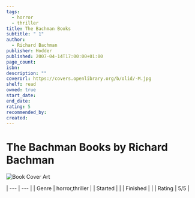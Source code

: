 ```yaml
---
tags:
  - horror
  - thriller
title: The Bachman Books
subtitle: " 1"
author:
  - Richard Bachman
publisher: Hodder
published: 2007-04-14T17:00:00+01:00
page_count: 
isbn: 
description: ""
coverUrl: https://covers.openlibrary.org/b/olid/-M.jpg
shelf: read
owned: true
start_date: 
end_date: 
rating: 5
recommended_by: 
created: 
---
```


# The Bachman Books by Richard Bachman

![Book Cover Art](https://covers.openlibrary.org/b/olid/-M.jpg)


| --- | --- |
| Genre | horror,thriller |
| Started |  |
| Finished |  |
| Rating | 5/5 |


